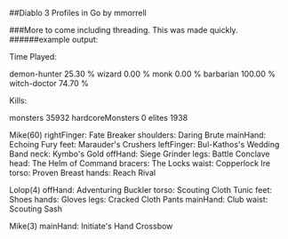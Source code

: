 ##Diablo 3 Profiles in Go by mmorrell

###More to come including threading. This was made quickly.
######example output:

Time Played:

demon-hunter 25.30 % 
wizard 0.00 % 
monk 0.00 % 
barbarian 100.00 % 
witch-doctor 74.70 % 

Kills:

monsters 35932
hardcoreMonsters 0
elites 1938


Mike(60)
rightFinger: Fate Breaker
shoulders: Daring Brute
mainHand: Echoing Fury
feet: Marauder's Crushers
leftFinger: Bul-Kathos's Wedding Band
neck: Kymbo's Gold
offHand: Siege Grinder
legs: Battle Conclave
head: The Helm of Command
bracers: The Locks
waist: Copperlock Ire
torso: Proven Breast
hands: Reach Rival

Lolop(4)
offHand: Adventuring Buckler
torso: Scouting Cloth Tunic
feet: Shoes
hands: Gloves
legs: Cracked Cloth Pants
mainHand: Club
waist: Scouting Sash

Mike(3)
mainHand: Initiate's Hand Crossbow
